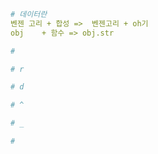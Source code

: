 ```yaml
# 데이터란
벤젠 고리 + 합성 =>  벤젠고리 + oh기
obj    + 함수 => obj.str


```
```yaml
# 
```


```yaml
# r
```
```yaml
# d
```
```yaml
# ^
```
```yaml
# _
```
```yaml
# 
```
```yaml


```

